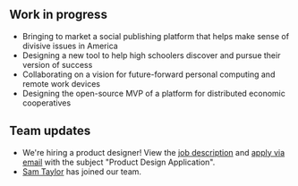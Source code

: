 

## Work in progress

- Bringing to market a social publishing platform that helps make sense of divisive issues in America
- Designing a new tool to help high schoolers discover and pursue their version of success
- Collaborating on a vision for future-forward personal computing and remote work devices
- Designing the open-source MVP of a platform for distributed economic cooperatives


## Team updates
- We're hiring a product designer! View the [job description](https://www.notion.so/garden3d/Product-Designer-b5060ab97f60435e80078bee35fb0866) and [apply via email](mailto:hello@hydraulics.nyc) with the subject "Product Design Application".
- [Sam Taylor](https://tohumankind.com/info) has joined our team.
